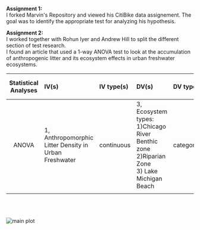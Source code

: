 **Assignment 1:** <br>
I forked Marvin's Repository and viewed his CitiBike data assignement. The goal was to identify the appropriate test for analyzing his hypothesis. <br>

**Assignment 2:** <br>
I worked together with Rohun Iyer and Andrew Hill to split the different section of test research. <br>
I found an article that used a 1-way ANOVA test to look at the accumulation of anthropogenic litter and its ecosystem effects in urban freshwater ecosystems. <br>

| **Statistical Analyses**	|  **IV(s)**  |  **IV type(s)** |  **DV(s)**  |  **DV type(s)**  |  **Control Var** | **Control Var type**  | **Question to be answered** | **_H0_** | **alpha** | **link to paper**| 
|:----------:|:----------|:------------|:-------------|:-------------|:------------|:------------- |:------------------|:----:|:-------:|:-------|
ANOVA	| 1, Anthropomorphic Litter Density in Urban Freshwater | continuous | 3, Ecosystem types: 1)Chicago River Benthic zone <br> 2)Riparian Zone <br> 3) Lake Michigan Beach | categorical | none | none | 	Is there a significant difference of AL density between three ecosystems? | µ1 = µ2 = µ3 | ≤ 0.012 | [Anthropogenic Litter in Urban Freshwater Ecosystems: Distribution and Microbial Interactions](https://journals.plos.org/plosone/article?id=10.1371/journal.pone.0098485#s3) |
  |||||||||
<br> 
<br>
  
  ![main plot](https://github.com/sarahJune1/PUI2018_sjs909/blob/master/HW5_sjs909/journalANOVA.png)
